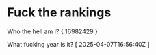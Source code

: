 # Fuck the rankings

Who the hell am I?
{ 16982429 }

What fucking year is it?
[ 2025-04-07T16:56:40Z ]
